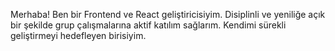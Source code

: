 Merhaba! Ben bir Frontend ve React geliştiricisiyim. Disiplinli ve yeniliğe açık bir şekilde grup çalışmalarına aktif katılım sağlarım. Kendimi sürekli geliştirmeyi hedefleyen birisiyim.


<!---
ranamutta/ranamutta is a ✨ special ✨ repository because its `README.md` (this file) appears on your GitHub profile.
You can click the Preview link to take a look at your changes.
--->
